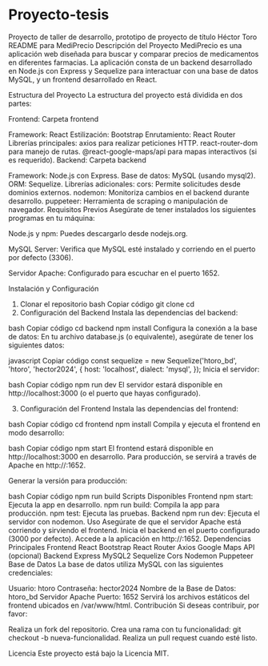 # Proyecto-tesis
Proyecto de taller de desarrollo, prototipo de proyecto de título Héctor Toro
README para MediPrecio
Descripción del Proyecto
MediPrecio es una aplicación web diseñada para buscar y comparar precios de medicamentos en diferentes farmacias. La aplicación consta de un backend desarrollado en Node.js con Express y Sequelize para interactuar con una base de datos MySQL, y un frontend desarrollado en React.

Estructura del Proyecto
La estructura del proyecto está dividida en dos partes:

Frontend: Carpeta frontend

Framework: React
Estilización: Bootstrap
Enrutamiento: React Router
Librerías principales:
axios para realizar peticiones HTTP.
react-router-dom para manejo de rutas.
@react-google-maps/api para mapas interactivos (si es requerido).
Backend: Carpeta backend

Framework: Node.js con Express.
Base de datos: MySQL (usando mysql2).
ORM: Sequelize.
Librerías adicionales:
cors: Permite solicitudes desde dominios externos.
nodemon: Monitoriza cambios en el backend durante desarrollo.
puppeteer: Herramienta de scraping o manipulación de navegador.
Requisitos Previos
Asegúrate de tener instalados los siguientes programas en tu máquina:

Node.js y npm:
Puedes descargarlo desde nodejs.org.

MySQL Server:
Verifica que MySQL esté instalado y corriendo en el puerto por defecto (3306).

Servidor Apache:
Configurado para escuchar en el puerto 1652.

Instalación y Configuración
1. Clonar el repositorio
bash
Copiar código
git clone <url-del-repositorio>
cd <carpeta-del-proyecto>
2. Configuración del Backend
Instala las dependencias del backend:

bash
Copiar código
cd backend
npm install
Configura la conexión a la base de datos:
En tu archivo database.js (o equivalente), asegúrate de tener los siguientes datos:

javascript
Copiar código
const sequelize = new Sequelize('htoro_bd', 'htoro', 'hector2024', {
  host: 'localhost',
  dialect: 'mysql',
});
Inicia el servidor:

bash
Copiar código
npm run dev
El servidor estará disponible en http://localhost:3000 (o el puerto que hayas configurado).

3. Configuración del Frontend
Instala las dependencias del frontend:

bash
Copiar código
cd frontend
npm install
Compila y ejecuta el frontend en modo desarrollo:

bash
Copiar código
npm start
El frontend estará disponible en http://localhost:3000 en desarrollo. Para producción, se servirá a través de Apache en http://<IP-del-servidor>:1652.

Generar la versión para producción:

bash
Copiar código
npm run build
Scripts Disponibles
Frontend
npm start: Ejecuta la app en desarrollo.
npm run build: Compila la app para producción.
npm test: Ejecuta las pruebas.
Backend
npm run dev: Ejecuta el servidor con nodemon.
Uso
Asegúrate de que el servidor Apache está corriendo y sirviendo el frontend.
Inicia el backend en el puerto configurado (3000 por defecto).
Accede a la aplicación en http://<IP-del-servidor>:1652.
Dependencias Principales
Frontend
React
Bootstrap
React Router
Axios
Google Maps API (opcional)
Backend
Express
MySQL2
Sequelize
Cors
Nodemon
Puppeteer
Base de Datos
La base de datos utiliza MySQL con las siguientes credenciales:

Usuario: htoro
Contraseña: hector2024
Nombre de la Base de Datos: htoro_bd
Servidor Apache
Puerto: 1652
Servirá los archivos estáticos del frontend ubicados en /var/www/html.
Contribución
Si deseas contribuir, por favor:

Realiza un fork del repositorio.
Crea una rama con tu funcionalidad: git checkout -b nueva-funcionalidad.
Realiza un pull request cuando esté listo.

Licencia
Este proyecto está bajo la Licencia MIT.